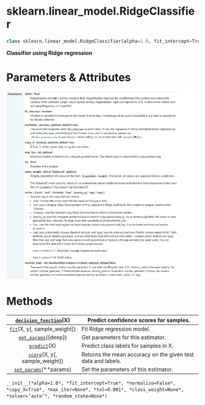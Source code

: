 # sklearn.linear_model.RidgeClassifier

```python
class sklearn.linear_model.RidgeClassifier(alpha=1.0, fit_intercept=True, normalize=False, copy_X=True, max_iter=None, tol=0.001, class_weight=None, solver=’auto’, random_state=None)
```

**Classifier using Ridge regression**



# Parameters & Attributes

![56](https://github.com/Pythonboy/Image/blob/master/SK/56.jpg?raw=true)



# Methods

| [`decision_function`](http://scikit-learn.org/stable/modules/generated/sklearn.linear_model.RidgeClassifier.html#sklearn.linear_model.RidgeClassifier.decision_function)(X) | Predict confidence scores for samples.                       |
| :----------------------------------------------------------: | ------------------------------------------------------------ |
| [`fit`](http://scikit-learn.org/stable/modules/generated/sklearn.linear_model.RidgeClassifier.html#sklearn.linear_model.RidgeClassifier.fit)(X, y[, sample_weight]) | Fit Ridge regression model.                                  |
| [`get_params`](http://scikit-learn.org/stable/modules/generated/sklearn.linear_model.RidgeClassifier.html#sklearn.linear_model.RidgeClassifier.get_params)([deep]) | Get parameters for this estimator.                           |
| [`predict`](http://scikit-learn.org/stable/modules/generated/sklearn.linear_model.RidgeClassifier.html#sklearn.linear_model.RidgeClassifier.predict)(X) | Predict class labels for samples in X.                       |
| [`score`](http://scikit-learn.org/stable/modules/generated/sklearn.linear_model.RidgeClassifier.html#sklearn.linear_model.RidgeClassifier.score)(X, y[, sample_weight]) | Returns the mean accuracy on the given test data and labels. |
| [`set_params`](http://scikit-learn.org/stable/modules/generated/sklearn.linear_model.RidgeClassifier.html#sklearn.linear_model.RidgeClassifier.set_params)(**params) | Set the parameters of this estimator.                        |

```__init__(*alpha=1.0*, *fit_intercept=True*, *normalize=False*, *copy_X=True*, *max_iter=None*, *tol=0.001*, *class_weight=None*, *solver=’auto’*, *random_state=None*)```

